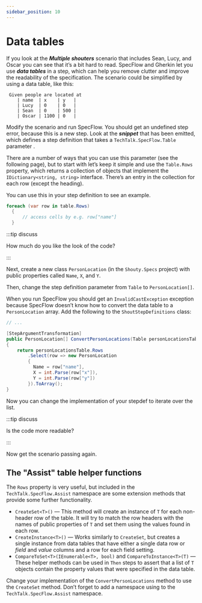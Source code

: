 ```yaml
---
sidebar_position: 10
---
```


# Data tables

If you look at the **_Multiple shouters_** scenario that includes Sean, Lucy, and Oscar you can see that it’s a bit hard to read. SpecFlow and Gherkin let you use **_data tables_** in a step, which can help you remove clutter and improve the readability of the specification. The scenario could be simplified by using a data table, like this:

```gherkin
 Given people are located at
    | name  | x    | y   |
    | Lucy  | 0    | 0   |
    | Sean  | 0    | 500 |
    | Oscar | 1100 | 0   |
```

Modify the scenario and run SpecFlow. You should get an undefined step error, because this is a new step. Look at the **_snippet_** that has been emitted, which defines a step definition that takes a `TechTalk.SpecFlow.Table` parameter .

There are a number of ways that you can use this parameter (see the following page), but to start with let’s keep it simple and use the `Table.Rows` property, which returns a collection of objects that implement the `IDictionary<string, string>` interface. There’s an entry in the collection for each row (except the heading).

You can use this in your step definition to see an example.

```csharp
foreach (var row in table.Rows)
  {
      // access cells by e.g. row["name"]
  }
```

:::tip discuss

How much do you like the look of the code?

:::

Next, create a new class `PersonLocation` (in the `Shouty.Specs` project) with public properties called
`Name`, `X`, and `Y`.

Then, change the step definition parameter from `Table` to `PersonLocation[]`.

When you run SpecFlow you should get an `InvalidCastException` exception because SpecFlow doesn’t know how to convert the data table to a `PersonLocation` array. Add the following to the `ShoutStepDefinitions` class:

```csharp title="ShoutStepDefinitions.cs"
// ...

[StepArgumentTransformation]
public PersonLocation[] ConvertPersonLocations(Table personLocationsTable)
{
    return personLocationsTable.Rows
        .Select(row => new PersonLocation
        {
          Name = row["name"],
          X = int.Parse(row["x"]),
          Y = int.Parse(row["y"])
        }).ToArray();
}
```

Now you can change the implementation of your stepdef to iterate over the list.

:::tip discuss

Is the code more readable?

:::

Now get the scenario passing again.

## The "Assist" table helper functions

The `Rows` property is very useful, but included in the `TechTalk.SpecFlow.Assist` namespace are some extension methods that provide some further functionality.

- `CreateSet<T>()` — This method will create an instance of `T` for each non-header row of the table. It will try to match the row headers with the names of public properties of `T` and set them using the values found in each row.
- `CreateInstance<T>()` — Works similarly to `CreateSet`, but creates a single instance from data tables that have either a single data row or _field_ and _value_ columns and a row for each field setting.
- `CompareToSet<T>(IEnumerable<T>, bool)` and `CompareToInstance<T>(T)` — These helper methods can be used in `Then` steps to assert that a list of `T` objects contain the property values that were specified in the data table.

Change your implementation of the `ConvertPersonLocations` method to use the `CreateSet` method. Don’t forget to add a namespace using to the `TechTalk.SpecFlow.Assist` namespace.
